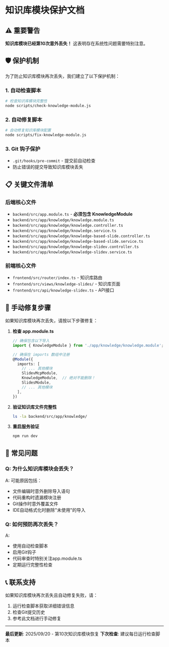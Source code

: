 # 知识库模块保护文档

## ⚠️ 重要警告

**知识库模块已经第10次意外丢失！** 这表明存在系统性问题需要特别注意。

## 🛡️ 保护机制

为了防止知识库模块再次丢失，我们建立了以下保护机制：

### 1. 自动检查脚本
```bash
# 检查知识库模块完整性
node scripts/check-knowledge-module.js
```

### 2. 自动修复脚本
```bash
# 自动修复知识库模块配置
node scripts/fix-knowledge-module.js
```

### 3. Git 钩子保护
- `.git/hooks/pre-commit` - 提交前自动检查
- 防止错误的提交导致知识库模块丢失

## 📋 关键文件清单

### 后端核心文件
- `backend/src/app.module.ts` - **必须包含 KnowledgeModule**
- `backend/src/app/knowledge/knowledge.module.ts`
- `backend/src/app/knowledge/knowledge.controller.ts`
- `backend/src/app/knowledge/knowledge.service.ts`
- `backend/src/app/knowledge/knowledge-based-slide.controller.ts`
- `backend/src/app/knowledge/knowledge-based-slide.service.ts`
- `backend/src/app/knowledge/knowledge-slidev.controller.ts`
- `backend/src/app/knowledge/knowledge-slidev.service.ts`

### 前端核心文件
- `frontend/src/router/index.ts` - 知识库路由
- `frontend/src/views/knowledge-slides/` - 知识库页面
- `frontend/src/api/knowledge-slidev.ts` - API接口

## 🔧 手动修复步骤

如果知识库模块再次丢失，请按以下步骤修复：

1. **检查 app.module.ts**
   ```typescript
   // 确保包含以下导入
   import { KnowledgeModule } from './app/knowledge/knowledge.module';
   
   // 确保在 imports 数组中注册
   @Module({
     imports: [
       // ... 其他模块
       SlidevMcpModule,
       KnowledgeModule,  // 绝对不能删除！
       SlidesModule,
       // ... 其他模块
     ],
   })
   ```

2. **验证知识库文件完整性**
   ```bash
   ls -la backend/src/app/knowledge/
   ```

3. **重启服务验证**
   ```bash
   npm run dev
   ```

## 🚨 常见问题

### Q: 为什么知识库模块会丢失？
A: 可能原因包括：
- 文件编辑时意外删除导入语句
- 代码重构时遗漏模块注册
- Git操作时意外覆盖文件
- IDE自动格式化时删除"未使用"的导入

### Q: 如何预防再次丢失？
A: 
- 使用自动检查脚本
- 启用Git钩子
- 代码审查时特别关注app.module.ts
- 定期运行完整性检查

## 📞 联系支持

如果知识库模块再次丢失且自动修复失败，请：
1. 运行检查脚本获取详细错误信息
2. 检查Git提交历史
3. 参考此文档进行手动修复

---

**最后更新**: 2025/09/20 - 第10次知识库模块恢复
**下次检查**: 建议每日运行检查脚本